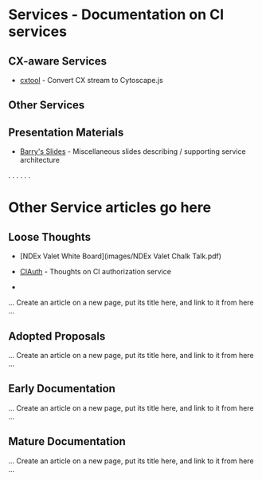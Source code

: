 # Services - Documentation on CI services

## CX-aware Services
* [cxtool](https://github.com/cyService/service-cxtool) - Convert CX stream to Cytoscape.js

## Other Services

## Presentation Materials
* [Barry's Slides](images/Slides.pptx) - Miscellaneous slides describing / supporting service architecture

.
.
.
.
.
.








# Other Service articles go here

## Loose Thoughts
* [NDEx Valet White Board](images/NDEx Valet Chalk Talk.pdf)
* [CIAuth](https://docs.google.com/document/d/1DJ4denkCsqiJDiTwT0E6JJ67WF72ryhz0gTAasfGsvk/edit) - Thoughts on CI authorization service



* 

... Create an article on a new page, put its title here, and link to it from here ...

## Adopted Proposals
... Create an article on a new page, put its title here, and link to it from here ...

## Early Documentation
... Create an article on a new page, put its title here, and link to it from here ...

## Mature Documentation
... Create an article on a new page, put its title here, and link to it from here ...

